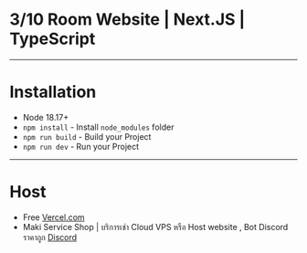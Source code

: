 # 3/10 Room Website | Next.JS | TypeScript
------------------------------------------
# Installation
- Node 18.17+
- ```npm install``` - Install ```node_modules``` folder
- ```npm run build``` - Build your Project
- ```npm run dev``` - Run your Project
------------------------------------------
# Host
- Free [Vercel.com](https://vercel.com/)
- Maki Service Shop | บริการเช่า Cloud VPS หรือ Host website , Bot Discord ราคาถูก [Discord](https://discord.gg/zdu45arpgY)
